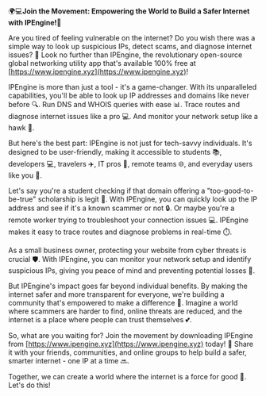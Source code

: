 🌍💻**Join the Movement: Empowering the World to Build a Safer Internet with IPEngine!**🚀

Are you tired of feeling vulnerable on the internet? Do you wish there was a simple way to look up suspicious IPs, detect scams, and diagnose internet issues? 🤔 Look no further than IPEngine, the revolutionary open-source global networking utility app that's available 100% free at [https://www.ipengine.xyz](https://www.ipengine.xyz)!

IPEngine is more than just a tool - it's a game-changer. With its unparalleled capabilities, you'll be able to look up IP addresses and domains like never before 🔍. Run DNS and WHOIS queries with ease 📊. Trace routes and diagnose internet issues like a pro 💻. And monitor your network setup like a hawk 👀.

But here's the best part: IPEngine is not just for tech-savvy individuals. It's designed to be user-friendly, making it accessible to students 📚, developers 💻, travelers ✈️, IT pros 💼, remote teams 🌐, and everyday users like you 👋.

Let's say you're a student checking if that domain offering a "too-good-to-be-true" scholarship is legit 🤔. With IPEngine, you can quickly look up the IP address and see if it's a known scammer or not 🔒. Or maybe you're a remote worker trying to troubleshoot your connection issues 💻. IPEngine makes it easy to trace routes and diagnose problems in real-time ⏱️.

As a small business owner, protecting your website from cyber threats is crucial 🛡️. With IPEngine, you can monitor your network setup and identify suspicious IPs, giving you peace of mind and preventing potential losses 💸.

But IPEngine's impact goes far beyond individual benefits. By making the internet safer and more transparent for everyone, we're building a community that's empowered to make a difference 🌈. Imagine a world where scammers are harder to find, online threats are reduced, and the internet is a place where people can trust themselves 💕.

So, what are you waiting for? Join the movement by downloading IPEngine from [https://www.ipengine.xyz](https://www.ipengine.xyz) today! 🎉 Share it with your friends, communities, and online groups to help build a safer, smarter internet - one IP at a time 🔜.

Together, we can create a world where the internet is a force for good 💪. Let's do this!